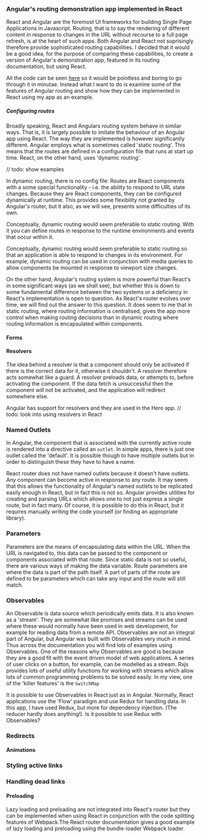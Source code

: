### Angular's routing demonstration app implemented in React
React and Angular are the foremost UI frameworks for building Single Page Applications in Javascript.
Routing, that is to say the rendering of different content in response to changes in the URL without recourse to a full page refresh, is at the heart of such apps.
Both Angular and React not suprisingly therefore provide sophisticated routing capabilities.
I decided that it would be a good idea, for the purpose of comparing these capabilities, to create a version of Angular's demonstration app, featured in its routing documentation, but using React.

All the code can be seen [here]() so it would be pointless and boring to go through it in minutae. Instead what I want to do is examine some of the features of Angular routing and show how they can be implemented in React using my app as an example.

##### Configuring routes
Broadly speaking, React and Angulars routing system behave in similar ways.
That is, it is largely possible to imitate the behaviour of an Angular app using React.
The way they are implemented is however significantly different.
Angular employs what is sometimes called 'static routing'. 
This means that the routes are defined in a configuration file that runs at start up time. 
React, on the other hand, uses 'dynamic routing'. 
   
//  todo: show examples

In dynamic routing, there is no config file: Routes are React components with a some special functionality - i.e. 
the ability to respond to URL state changes. 
Because they are React components, they can be configured dynamically at runtime. 
This provides some flexibility not granted by Angular's router, but it also, as we will see, presents some difficulties of its own.

Conceptually, dynamic routing would seem preferable to static routing. With it you can define routes in response to the runtime environments and events that occur within it. 

Conceptually, dynamic routing would seem preferable to static routing so that an application is able to respond to changes in its environment.
For example, dynamic routing can be used in conjunction with media queries to allow components be mounted in response to viewport size changes.

On the other hand, Angular's routing system is more powerful than React's in some significant ways (as we shall see), but whether this is down to some fundamental difference between the two systems or a deficiency in React's implementation is open to question. As React's router evolves over time, we will find out the answer to this question.
It does seem to me that in static routing, where routing information is centralised, gives the app more control when making routing decisions than in dynamic routing where routing information is encapsulated within components.


#### Forms

#### Resolvers
The idea behind a resolver is that a component should only be activated if there is the correct data for it, otherwise it shouldn't.
A resolver therefore acts somewhat like a guard.
A resolver preloads data, or attempts to, before activating the component. 
If the data fetch is unsuccessful then the component will not be activated, and the application will redirect somewhere else. 

Angular has support for resolvers and they are used in the Hero app.
//  todo: look into using resolvers in React

### Named Outlets
In Angular, the component that is associated with the currently active route is rendered into a directive called an `outlet`.
In simple apps, there is just one outlet called the 'default'. It is possible though to have multiple outlets but in order to distinguish these they have to have a name.

React router does not have named outlets because it doesn't have outlets. Any component can become active in response to any route. 
It may seem that this allows the functionality of Angular's named outlets to be replicated easily enough in React, but in fact this is not so.
Angular provides utilities for creating and parsing URLs which allows one to not just express a single route, but in fact many.
Of course, it is possible to do this in React, but it requires manually writing the code yourself (or finding an appropriate library).


### Parameters
Parameters are the means of encapsulating data within the URL. When the URL is navigated to, this data can be passed to the component or components associated with that route. Since static data is not so useful, there are various ways of making the data variable.
Route parameters are where the data is part of the path itself. A part of parts of the route are defined to be parameters which can take any input and the route will still match.

### Observables
An Observable is data source which periodically emits data.
It is also known as a 'stream'.
They are somewhat like promises and streams can be used where these would normally have been used in web development, for example for reading data from a remote API.
Observables are not an integral part of Angular, but Angular was built with Observables very much in mind. Thus across the documentation you will find lots of examples using Observables.
One of the reasons why Observables are good is because they are a good fit with the event driven model of web applications. A series of user clicks on a button, for example, can be modelled as a stream.
Rxjs provides lots of useful utility functions for working with streams which allow lots of common programming problems to be solved easily.
In my view, one of the 'killer features' is the `SwitchMap`


It is possible to use Observables in React just as in Angular. Normally, React applications use the 'Flow' paradigm and use Redux for handling data. In this app, I have used Redux, but more for dependency injection. (The reducer hardly does anything!).
Is it possible to use Redux with Observables? 

### Redirects


#### Animations

### Styling active links  

### Handling dead links

#### Preloading
Lazy loading and preloading are not integrated into React's router but they can be implemented when using React in conjunction with the code splitting features of Webpack.The React router documentation gives a good example of lazy loading and preloading using the bundle-loader Webpack loader.



